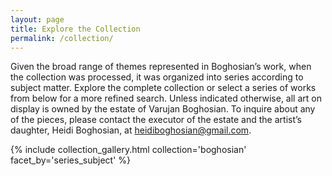 ```yaml
---
layout: page
title: Explore the Collection
permalink: /collection/
---
```


Given the broad range of themes represented in Boghosian’s work, when the collection was processed, it was organized into series according to subject matter. Explore the complete collection or select a series of works from below for a more refined search. Unless indicated otherwise, all art on display is owned by the estate of Varujan Boghosian. To inquire about any of the pieces, please contact the executor of the estate and the artist’s daughter, Heidi Boghosian, at heidiboghosian@gmail.com.

{% include collection_gallery.html collection='boghosian' facet_by='series_subject' %}
